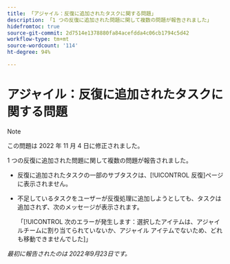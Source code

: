 ```yaml
---
title: 「アジャイル：反復に追加されたタスクに関する問題」
description: 「1 つの反復に追加された問題に関して複数の問題が報告されました」
hidefromtoc: true
source-git-commit: 2d7514e1378880fa84acefdda4c06cb1794c5d42
workflow-type: tm+mt
source-wordcount: '114'
ht-degree: 94%

---
```



# アジャイル：反復に追加されたタスクに関する問題

>[!NOTE]
>
>この問題は 2022 年 11 月 4 日に修正されました。

1 つの反復に追加された問題に関して複数の問題が報告されました。

* 反復に追加されたタスクの一部のサブタスクは、[!UICONTROL 反復]ページに表示されません。
* 不足しているタスクをユーザーが反復処理に追加しようとしても、タスクは追加されず、次のメッセージが表示されます。

   「[!UICONTROL 次のエラーが発生します：選択したアイテムは、アジャイルチームに割り当てられていないか、アジャイル アイテムでないため、どれも移動できませんでした]」

_最初に報告されたのは 2022年9月23日です。_

